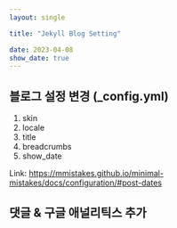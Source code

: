 ```yaml
---
layout: single

title: "Jekyll Blog Setting"

date: 2023-04-08
show_date: true
---
```





## 블로그 설정 변경 (_config.yml)

1. skin
2. locale
3. title
4. breadcrumbs
5. show_date

Link: https://mmistakes.github.io/minimal-mistakes/docs/configuration/#post-dates

## 댓글 & 구글 애널리틱스 추가